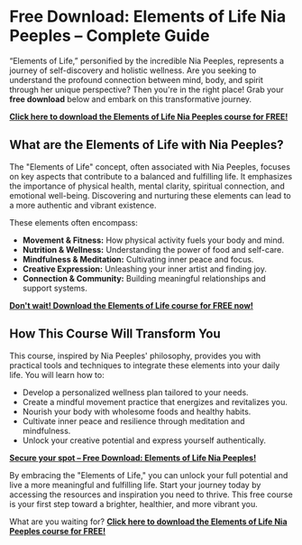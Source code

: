 # Free Download: Elements of Life Nia Peeples – Complete Guide

“Elements of Life,” personified by the incredible Nia Peeples, represents a journey of self-discovery and holistic wellness. Are you seeking to understand the profound connection between mind, body, and spirit through her unique perspective? Then you're in the right place! Grab your **free download** below and embark on this transformative journey.

[**Click here to download the Elements of Life Nia Peeples course for FREE!**](https://udemywork.com/elements-of-life-nia-peeples)

## What are the Elements of Life with Nia Peeples?

The "Elements of Life" concept, often associated with Nia Peeples, focuses on key aspects that contribute to a balanced and fulfilling life. It emphasizes the importance of physical health, mental clarity, spiritual connection, and emotional well-being. Discovering and nurturing these elements can lead to a more authentic and vibrant existence.

These elements often encompass:

*   **Movement & Fitness:** How physical activity fuels your body and mind.
*   **Nutrition & Wellness:** Understanding the power of food and self-care.
*   **Mindfulness & Meditation:** Cultivating inner peace and focus.
*   **Creative Expression:** Unleashing your inner artist and finding joy.
*   **Connection & Community:** Building meaningful relationships and support systems.

[**Don't wait! Download the Elements of Life course for FREE now!**](https://udemywork.com/elements-of-life-nia-peeples)

## How This Course Will Transform You

This course, inspired by Nia Peeples' philosophy, provides you with practical tools and techniques to integrate these elements into your daily life. You will learn how to:

*   Develop a personalized wellness plan tailored to your needs.
*   Create a mindful movement practice that energizes and revitalizes you.
*   Nourish your body with wholesome foods and healthy habits.
*   Cultivate inner peace and resilience through meditation and mindfulness.
*   Unlock your creative potential and express yourself authentically.

[**Secure your spot – Free Download: Elements of Life Nia Peeples!**](https://udemywork.com/elements-of-life-nia-peeples)

By embracing the "Elements of Life," you can unlock your full potential and live a more meaningful and fulfilling life. Start your journey today by accessing the resources and inspiration you need to thrive. This free course is your first step toward a brighter, healthier, and more vibrant you.

What are you waiting for? [**Click here to download the Elements of Life Nia Peeples course for FREE!**](https://udemywork.com/elements-of-life-nia-peeples)
